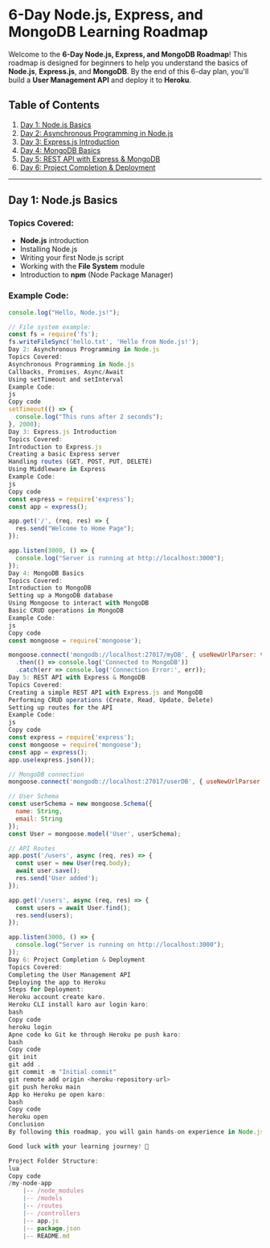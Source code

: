 # 6-Day Node.js, Express, and MongoDB Learning Roadmap

Welcome to the **6-Day Node.js, Express, and MongoDB Roadmap**! This roadmap is designed for beginners to help you understand the basics of **Node.js**, **Express.js**, and **MongoDB**. By the end of this 6-day plan, you'll build a **User Management API** and deploy it to **Heroku**.

## Table of Contents
1. [Day 1: Node.js Basics](#day-1-nodejs-basics)
2. [Day 2: Asynchronous Programming in Node.js](#day-2-asynchronous-programming-in-nodejs)
3. [Day 3: Express.js Introduction](#day-3-expressjs-introduction)
4. [Day 4: MongoDB Basics](#day-4-mongodb-basics)
5. [Day 5: REST API with Express & MongoDB](#day-5-rest-api-with-express-mongodb)
6. [Day 6: Project Completion & Deployment](#day-6-project-completion-deployment)

---

## Day 1: Node.js Basics

### Topics Covered:
- **Node.js** introduction
- Installing Node.js
- Writing your first Node.js script
- Working with the **File System** module
- Introduction to **npm** (Node Package Manager)

### Example Code:

```js
console.log("Hello, Node.js!");

// File system example:
const fs = require('fs');
fs.writeFileSync('hello.txt', 'Hello from Node.js!');
Day 2: Asynchronous Programming in Node.js
Topics Covered:
Asynchronous Programming in Node.js
Callbacks, Promises, Async/Await
Using setTimeout and setInterval
Example Code:
js
Copy code
setTimeout(() => {
  console.log("This runs after 2 seconds");
}, 2000);
Day 3: Express.js Introduction
Topics Covered:
Introduction to Express.js
Creating a basic Express server
Handling routes (GET, POST, PUT, DELETE)
Using Middleware in Express
Example Code:
js
Copy code
const express = require('express');
const app = express();

app.get('/', (req, res) => {
  res.send("Welcome to Home Page");
});

app.listen(3000, () => {
  console.log("Server is running at http://localhost:3000");
});
Day 4: MongoDB Basics
Topics Covered:
Introduction to MongoDB
Setting up a MongoDB database
Using Mongoose to interact with MongoDB
Basic CRUD operations in MongoDB
Example Code:
js
Copy code
const mongoose = require('mongoose');

mongoose.connect('mongodb://localhost:27017/myDB', { useNewUrlParser: true, useUnifiedTopology: true })
  .then(() => console.log('Connected to MongoDB'))
  .catch(err => console.log('Connection Error:', err));
Day 5: REST API with Express & MongoDB
Topics Covered:
Creating a simple REST API with Express.js and MongoDB
Performing CRUD operations (Create, Read, Update, Delete)
Setting up routes for the API
Example Code:
js
Copy code
const express = require('express');
const mongoose = require('mongoose');
const app = express();
app.use(express.json());

// MongoDB connection
mongoose.connect('mongodb://localhost:27017/userDB', { useNewUrlParser: true, useUnifiedTopology: true });

// User Schema
const userSchema = new mongoose.Schema({
  name: String,
  email: String
});
const User = mongoose.model('User', userSchema);

// API Routes
app.post('/users', async (req, res) => {
  const user = new User(req.body);
  await user.save();
  res.send('User added');
});

app.get('/users', async (req, res) => {
  const users = await User.find();
  res.send(users);
});

app.listen(3000, () => {
  console.log("Server is running on http://localhost:3000");
});
Day 6: Project Completion & Deployment
Topics Covered:
Completing the User Management API
Deploying the app to Heroku
Steps for Deployment:
Heroku account create karo.
Heroku CLI install karo aur login karo:
bash
Copy code
heroku login
Apne code ko Git ke through Heroku pe push karo:
bash
Copy code
git init
git add .
git commit -m "Initial commit"
git remote add origin <heroku-repository-url>
git push heroku main
App ko Heroku pe open karo:
bash
Copy code
heroku open
Conclusion
By following this roadmap, you will gain hands-on experience in Node.js, Express.js, and MongoDB. By the end of Day 6, you'll have a User Management API and know how to deploy it to Heroku.

Good luck with your learning journey! 🚀

Project Folder Structure:
lua
Copy code
/my-node-app
    |-- /node_modules
    |-- /models
    |-- /routes
    |-- /controllers
    |-- app.js
    |-- package.json
    |-- README.md
